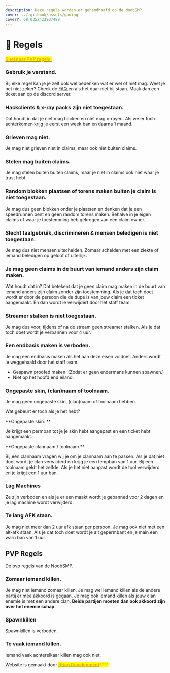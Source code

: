 ```yaml
---
description: Deze regels worden er gehandhaafd op de NoobSMP.
cover: ../.gitbook/assets/gaming
coverY: 68.0352422907489
---
```


# 📑 Regels

#### [<mark style="color:orange;">Snel naar PVP regels.</mark>](regels.md#pvp-regels)<mark style="color:orange;"></mark>

### Gebruik je verstand.

Bij elke regel kan je je zelf ook wel bedenken wat er wel of niet mag. Weet je het niet zeker? Check de [FAQ ](faq.md)en als het daar niet bij staan. Maak dan een ticket aan op de discord server.

### Hackclients & x-ray packs zijn niet toegestaan.

Dat houdt in dat je niet mag hacken en niet mag x-rayen. Als we er toch achterkomen krijg je eerst een week ban en daarna 1 maand.

### Grieven mag niet.

Je mag niet grieven niet in claims, maar ook niet buiten claims.

### Stelen mag buiten claims.

Je mag stelen buiten buiten claims, maar je niet in claims ook niet waar je trust hebt.

### Random blokken plaatsen of torens maken buiten je claim is niet toegestaan.

Je mag dus geen blokken onder je plaatsen en denken dat je een speedrunnen bent en geen random torens maken. Behalve in je eigen claims of waar je toestemming heb gekregen van een claim owner.

### Slecht taalgebruik, discrimineren & mensen beledigen is niet toegestaan.

Je mag dus niet mensen uitschelden. Zomaar schelden met een ziekte of iemand beledigen op geloof of uiterlijk.

### Je mag geen claims in de buurt van iemand anders zijn claim maken.

Wat houdt dat in? Dat betekent dat je geen claim mag maken in de buurt van iemand anders zijn claim zonder zijn toestemming. Als je dat toch doet wordt er door de persoon die de dupe is van jouw claim een ticket aangemaakt. En dan wordt ie verwijdert door het staff team.

### Streamer stalken is niet toegestaan.

Je mag dus voor, tijdens of na de stream geen streamer stalken. Als je dat toch doet wordt je verbannen voor 4 uur.

### Een endbasis maken is verboden.

Je mag een endbasis maken als het aan deze eisen voldoet. Anders wordt ie weggehaald door het staff team.

* Gespawn proofed maken. (Zodat er geen endermans kunnen spawnen.)
* Niet op het hoofd end eiland.

### Ongepaste skin, (clan)naam of toolnaam.

Je mag geen ongepaste skin, (clan)naam of toolnaam hebben.

Wat gebeurt er toch als je het hebt?

**Ongepaste skin. **

Je krijgt een permban tot je je skin hebt aangepast en een ticket hebt aangemaakt.

**Ongepaste clannaam / toolnaam **

Bij een clannaam vragen wij je om je clannaam aan te passen. Als je dat niet doet wordt je clan verwijderd en krijg je een tempban van 1 uur. Bij een toolnaam geldt het zelfde. Als je het niet aanpast wordt de tool verwijderd en je krijgt een 1 uur ban.

### Lag Machines 

Ze zijn verboden en als je er een maakt wordt je gebanned voor 2 dagen en je lag machine wordt verwijderd.

### Te lang AFK staan.

Je mag niet meer dan 2 uur afk staan per persoon. Je mag ook niet met een alt-afk staan. Als je dat toch doet wordt je alt gepermbant en je main een warn ban van 1 uur.



## PVP Regels

De pvp regels van de NoobSMP.

### Zomaar iemand killen.

Je mag niet iemand zomaar killen. Je mag wel iemand killen als de andere partij er mee akkoord is gegaan. Je mag ook iemand killen als jouw clan enemie is met een andere clan. **Beide partijen moeten dan ook akkoord zijn over het enemie schap**

### Spawnkillen

Spawnkillen is verboden. 

### Te vaak iemand killen.

Iemand vaak achterelkaar killen mag ook niet. 



Website is gemaakt door [<mark style="color:orange;">**Brian Development**</mark>](https://www.brianmsc.nl)<mark style="color:orange;">****</mark>

